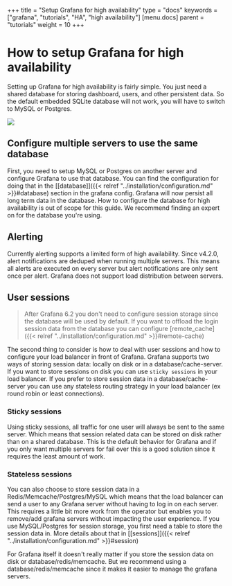+++
title = "Setup Grafana for high availability"
type = "docs"
keywords = ["grafana", "tutorials", "HA", "high availability"]
[menu.docs]
parent = "tutorials"
weight = 10
+++

# How to setup Grafana for high availability

Setting up Grafana for high availability is fairly simple. You just need a shared database for storing dashboard, users,
and other persistent data. So the default embedded SQLite database will not work, you will have to switch to
MySQL or Postgres.

<div class="text-center">
  <img src="/static/img/docs/tutorials/grafana-high-availability.png"  max-width= "800px" class="center" />
</div>

## Configure multiple servers to use the same database

First, you need to setup MySQL or Postgres on another server and configure Grafana to use that database.
You can find the configuration for doing that in the [[database]]({{< relref "../installation/configuration.md" >}}#database) section in the grafana config.
Grafana will now persist all long term data in the database. How to configure the database for high availability is out of scope for this guide. We recommend finding an expert on for the database you're using.

## Alerting

Currently alerting supports a limited form of high availability. Since v4.2.0, alert notifications are deduped when running multiple servers. This means all alerts are executed on every server but alert notifications are only sent once per alert. Grafana does not support load distribution between servers.

## User sessions

> After Grafana 6.2 you don't need to configure session storage since the database will be used by default.
> If you want to offload the login session data from the database you can configure [remote_cache]({{< relref "../installation/configuration.md" >}}#remote-cache)

The second thing to consider is how to deal with user sessions and how to configure your load balancer in front of Grafana.
Grafana supports two ways of storing session data: locally on disk or in a database/cache-server.
If you want to store sessions on disk you can use `sticky sessions` in your load balancer. If you prefer to store session data in a database/cache-server
you can use any stateless routing strategy in your load balancer (ex round robin or least connections).

### Sticky sessions
Using sticky sessions, all traffic for one user will always be sent to the same server. Which means that session related data can be
stored on disk rather than on a shared database. This is the default behavior for Grafana and if you only want multiple servers for fail over this is a good solution since it requires the least amount of work.

### Stateless sessions
You can also choose to store session data in a Redis/Memcache/Postgres/MySQL which means that the load balancer can send a user to any Grafana server without having to log in on each server. This requires a little bit more work from the operator but enables you to remove/add grafana servers without impacting the user experience.
If you use MySQL/Postgres for session storage, you first need a table to store the session data in. More details about that in [[sessions]]({{< relref "../installation/configuration.md" >}}#session)

For Grafana itself it doesn't really matter if you store the session data on disk or database/redis/memcache. But we recommend using a database/redis/memcache since it makes it easier to manage the grafana servers.


